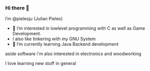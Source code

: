 ### Hi there 👋
I’m @pielesju (Julian Pieles)
- 👀 I’m interested in lowlevel programming with C as well as
     Game Development.
- I also like tinkering with my GNU System
- 🌱 I’m currently learning Java Backend development

aside software i'm also interested in electronics and woodworking

I love learning new stuff in general

<!---
pielesju/pielesju is a ✨ special ✨ repository because its `README.md` (this file) appears on your GitHub profile.
You can click the Preview link to take a look at your changes.
--->

